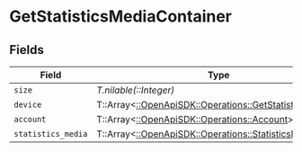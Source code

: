 # GetStatisticsMediaContainer


## Fields

| Field                                                                                                     | Type                                                                                                      | Required                                                                                                  | Description                                                                                               | Example                                                                                                   |
| --------------------------------------------------------------------------------------------------------- | --------------------------------------------------------------------------------------------------------- | --------------------------------------------------------------------------------------------------------- | --------------------------------------------------------------------------------------------------------- | --------------------------------------------------------------------------------------------------------- |
| `size`                                                                                                    | *T.nilable(::Integer)*                                                                                    | :heavy_minus_sign:                                                                                        | N/A                                                                                                       | 5497                                                                                                      |
| `device`                                                                                                  | T::Array<[::OpenApiSDK::Operations::GetStatisticsDevice](../../models/operations/getstatisticsdevice.md)> | :heavy_minus_sign:                                                                                        | N/A                                                                                                       |                                                                                                           |
| `account`                                                                                                 | T::Array<[::OpenApiSDK::Operations::Account](../../models/operations/account.md)>                         | :heavy_minus_sign:                                                                                        | N/A                                                                                                       |                                                                                                           |
| `statistics_media`                                                                                        | T::Array<[::OpenApiSDK::Operations::StatisticsMedia](../../models/operations/statisticsmedia.md)>         | :heavy_minus_sign:                                                                                        | N/A                                                                                                       |                                                                                                           |